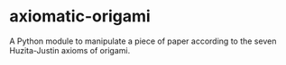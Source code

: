 axiomatic-origami
===============

A Python module to manipulate a piece of paper according to the seven Huzita-Justin axioms of origami.

